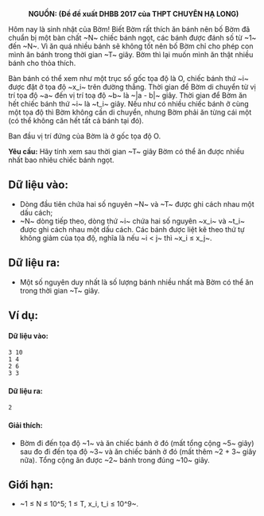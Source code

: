 **<center>NGUỒN: (Đề đề xuất DHBB 2017 của THPT CHUYÊN HẠ LONG)</center>**

Hôm nay là sinh nhật của Bờm! Biết Bờm rất thích ăn bánh nên bố Bờm đã chuẩn bị một bàn chất ~N~ chiếc bánh ngọt, các bánh được đánh số từ ~1~ đến ~N~. Vì ăn quá nhiều bánh sẽ không tốt nên bố Bờm chỉ cho phép con mình ăn bánh trong thời gian ~T~ giây. Bờm thì lại muốn mình ăn thật nhiều bánh cho thỏa thích.

Bàn bánh có thể xem như một trục số gốc tọa độ là O, chiếc bánh thứ ~i~ được đặt ở tọa độ ~x_i~ trên đường thẳng. Thời gian để Bờm di chuyển từ vị trí tọa độ ~a~ đến vị trí toạ độ ~b~ là ~|a - b|~ giây. Thời gian để Bờm ăn hết chiếc bánh thứ ~i~ là ~t_i~ giây. Nếu như có nhiều chiếc bánh ở cùng một tọa độ thì Bờm không cần di chuyển, nhưng Bờm phải ăn từng cái một (có thể không căn hết tất cả bánh tại đó).

Ban đầu vị trí đứng của Bờm là ở gốc tọa độ O.

**Yêu cầu:** Hãy tính xem sau thời gian ~T~ giây Bờm có thể ăn được nhiều nhất bao nhiêu chiếc bánh ngọt.

## Dữ liệu vào:
- Dòng đầu tiên chứa hai số nguyên ~N~ và ~T~ được ghi cách nhau một dấu cách;
- ~N~ dòng tiếp theo, dòng thứ ~i~ chứa hai số nguyên ~x_i~ và ~t_i~ được ghi cách nhau một dấu cách. Các bánh được liệt kê theo thứ tự không giảm của tọa độ, nghĩa là nếu ~i < j~ thì ~x_i ≤ x_j~.

## Dữ liệu ra:

- Một số nguyên duy nhất là số lượng bánh nhiều nhất mà Bờm có thể ăn trong thời gian ~T~ giây.

## Ví dụ:
#### Dữ liệu vào:
```
3 10
1 4
2 6
3 3
```

#### Dữ liệu ra:
```
2
```

#### Giải thích:
- Bờm đi đến tọa độ ~1~ và ăn chiếc bánh ở đó (mất tổng cộng ~5~ giây) sau đo đi đến tọa độ ~3~ và ăn chiếc bánh ở đó (mất thêm ~2 + 3~ giây nữa). Tổng cộng ăn được ~2~ bánh trong đúng ~10~ giây.

## Giới hạn:
- ~1 ≤ N ≤ 10^5; 1 ≤ T, x_i, t_i ≤ 10^9~.